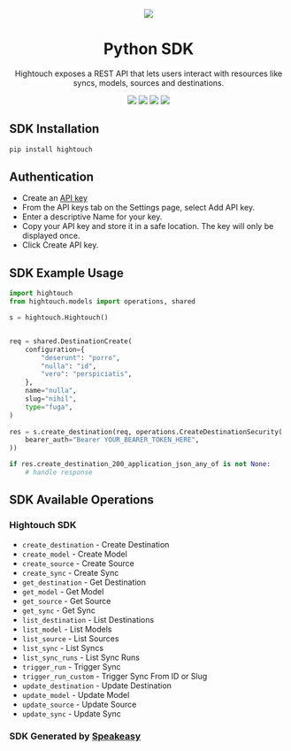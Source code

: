<div align="center">
  <img src="https://user-images.githubusercontent.com/6267663/221538828-de1343f2-b249-4ba2-85e3-a2e43cc5f265.svg">
  <h1>Python SDK</h1>
  <p>Hightouch exposes a REST API that lets users interact with resources like syncs, models, sources and destinations.</p>
  <a href="https://hightouch.com/docs/api-reference"><img src="https://img.shields.io/static/v1?label=Docs&message=API Ref&color=000000&style=for-the-badge" /></a>
  <a href="https://github.com/speakeasy-sdks/hightouch-python-sdk/actions"><img src="https://img.shields.io/github/actions/workflow/status/speakeasy-sdks/hightouch-python-sdk/speakeasy_sdk_generation.yml?style=for-the-badge" /></a>
  <a href="https://opensource.org/licenses/MIT"><img src="https://img.shields.io/badge/License-MIT-blue.svg?style=for-the-badge" /></a>
  <a href="https://github.com/speakeasy-sdks/hightouch-python-sdk/releases"><img src="https://img.shields.io/github/v/release/speakeasy-sdks/hightouch-python-sdk?sort=semver&style=for-the-badge" /></a>
</div>

<!-- Start SDK Installation -->
## SDK Installation

```bash
pip install hightouch
```
<!-- End SDK Installation -->

## Authentication

- Create an [API key](https://app.hightouch.com/settings/api-keys)
- From the API keys tab on the Settings page, select Add API key.
- Enter a descriptive Name for your key.
- Copy your API key and store it in a safe location. The key will only be displayed once.
- Click Create API key.

## SDK Example Usage
<!-- Start SDK Example Usage -->
```python
import hightouch
from hightouch.models import operations, shared

s = hightouch.Hightouch()


req = shared.DestinationCreate(
    configuration={
        "deserunt": "porro",
        "nulla": "id",
        "vero": "perspiciatis",
    },
    name="nulla",
    slug="nihil",
    type="fuga",
)
    
res = s.create_destination(req, operations.CreateDestinationSecurity(
    bearer_auth="Bearer YOUR_BEARER_TOKEN_HERE",
))

if res.create_destination_200_application_json_any_of is not None:
    # handle response
```
<!-- End SDK Example Usage -->

<!-- Start SDK Available Operations -->
## SDK Available Operations

### Hightouch SDK

* `create_destination` - Create Destination
* `create_model` - Create Model
* `create_source` - Create Source
* `create_sync` - Create Sync
* `get_destination` - Get Destination
* `get_model` - Get Model
* `get_source` - Get Source
* `get_sync` - Get Sync
* `list_destination` - List Destinations
* `list_model` - List Models
* `list_source` - List Sources
* `list_sync` - List Syncs
* `list_sync_runs` - List Sync Runs
* `trigger_run` - Trigger Sync
* `trigger_run_custom` - Trigger Sync From ID or Slug
* `update_destination` - Update Destination
* `update_model` - Update Model
* `update_source` - Update Source
* `update_sync` - Update Sync
<!-- End SDK Available Operations -->

### SDK Generated by [Speakeasy](https://speakeasyapi.dev/)
